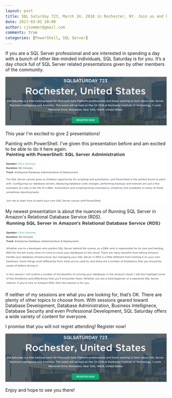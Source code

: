 ```yaml
---
layout: post
title: SQL Saturday 723, March 24, 2018 in Rochester, NY. Join us and kick your SQL Server knowlege up a notch!
date: 2017-03-02 20:00
author: cjsommer@gmail.com
comments: true
categories: [PowerShell, SQL Server]
---
```

If you are a SQL Server professional and are interested in spending a day with a bunch of other like-minded individuals, SQL Saturday is for you. It’s a day chock full of SQL Server related presentations given by other members of the community.

<a href="http://www.sqlsaturday.com/723/EventHome.aspx" target="_blank"><img alt='' class='alignright' src='/img/2018/03/sqlsat723_register.png' /></a>

This year I'm excited to give 2 presentations! 

Painting with PowerShell. I've given this presentation before and am excited to be able to do it here again. 
<a href="http://www.sqlsaturday.com/723/Sessions/Details.aspx?sid=73121" target="_blank"><img alt='' class='alignnone' src='/img/2018/03/sqlsat723_session1_details.png' /></a>

My newest presentation is about the nuances of Running SQL Server in Amazon's Relational Database Service (RDS).
<a href="http://www.sqlsaturday.com/723/Sessions/Details.aspx?sid=73448" target="_blank"><img alt='' class='alignnone' src='/img/2018/03/sqlsat723_session2_details.png' /></a>

If neither of my sessions are what you are looking for, that’s OK. There are plenty of other topics to choose from. With sessions geared toward Database Development, Database Administration, Business Intellignece, Database Security and even Professional Development, SQL Saturday offers a wide variety of content for everyone.

I promise that you will not regret attending! Register now!

<a href="https://www.sqlsaturday.com/723/registernow.aspx" target="_blank"><img alt='' class='alignnone' src='/img/2018/03/sqlsat723_register.png' /></a>

Enjoy and hope to see you there!

